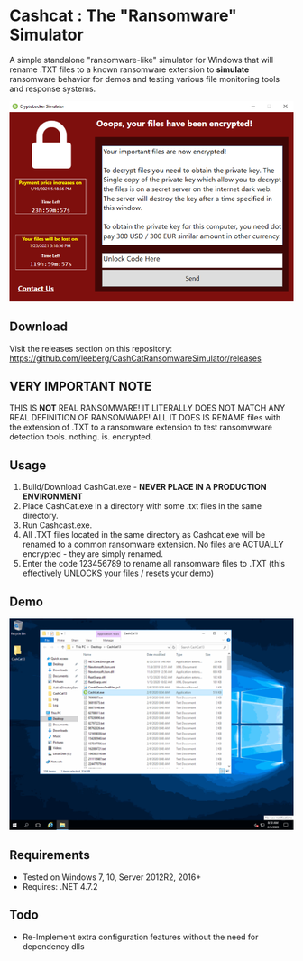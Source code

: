 Cashcat : The "Ransomware" Simulator
==================
A simple standalone "ransomware-like" simulator for Windows that will rename .TXT files to a known ransomware extension to **simulate** ransomware behavior for demos and testing various file monitoring tools and response systems. 

![](./img/CryptoLocker_Simulator.png)

## Download
Visit the releases section on this repository: https://github.com/leeberg/CashCatRansomwareSimulator/releases

## VERY IMPORTANT NOTE
THIS IS **NOT** REAL RANSOMWARE! IT LITERALLY DOES NOT MATCH ANY REAL DEFINITION OF RANSOMWARE! ALL IT DOES IS RENAME files with the extension of .TXT to a ransomware extension to test ransomwware detection tools. nothing. is. encrypted.

## Usage
1. Build/Download CashCat.exe - **NEVER PLACE IN A PRODUCTION ENVIRONMENT**
2. Place CashCat.exe in a directory with some .txt files in the same directory.
3. Run Cashcast.exe.
4. All .TXT files located in the same directory as Cashcat.exe will be renamed to a common ransomware extension. No files are ACTUALLY encrypted - they are simply renamed.
5. Enter the code 123456789 to rename all ransomware files to .TXT (this effectively UNLOCKS your files / resets your demo)

## Demo
![](./img/cashcatdemo132.gif)

## Requirements
+ Tested on Windows 7, 10, Server 2012R2, 2016+ 
+ Requires: .NET 4.7.2

## Todo
+ Re-Implement extra configuration features without the need for dependency dlls
